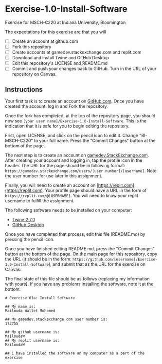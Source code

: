 # Exercise-1.0-Install-Software

Exercise for MSCH-C220 at Indiana University, Bloomington

The expectations for this exercise are that you will

 - [ ] Create an account at github.com
 - [ ] Fork this repository
 - [ ] Create accounts at gamedev.stackexchange.com and replit.com
 - [ ] Download and install Twine and GitHub Desktop
 - [ ] Edit this repository's LICENSE and README.md
 - [ ] Commit and push your changes back to GitHub. Turn in the URL of your repository on Canvas.

## Instructions

Your first task is to create an account on [GitHub.com](https://github.com/). Once you have created the account, log in and Fork the repository.

Once the fork has completed, at the top of the repository page, you should now see `[your user name]/Exercise-1.0-Install-Software`. This is the indication that it is safe for you to begin editing the repository.

First, open LICENSE, and click on the pencil icon to edit it. Change "Bl-MSCH-C220" to your full name. Press the "Commit Changes" button at the bottom of the page.

The next step is to create an account on [gamedev.StackExchange.com](https://gamedev.stackexchange.com/). After creating your account and logging in, tap the profile icon in the header. The URL for the page should be in following format: `https://gamedev.stackexchange.com/users/[user number]/[username]`. Note the user number for use later in this assignment.

Finally, you will need to create an account on [https://replit.com](https://replit.com). Your profile page should have a URL in the form of `https://replit.com/@[USERNAME]`. You will need to know your replit username to fulfill the assignment.

The following software needs to be installed on your computer:

 - [Twine 2.7.0](http://twinery.org/)
 - [GitHub Desktop](https://desktop.github.com/)

Once you have completed that process, edit this file (README.md) by pressing the pencil icon.

Once you have finished editing README.md, press the "Commit Changes" button at the bottom of the page. On the main page for this repository, copy the URL (it should be in the form: `https://github.com/[username]/Exercise-1.0-Install-Software`), and submit that as the URL for the exercise on Canvas.

The final state of this file should be as follows (replacing my information with yours). If you have any problems installing the software, note it at the bottom:
```
# Exercise 01a: Install Software

## My name is:
Mailouda Wallet Mohamed

## My gamedev.stackexchange.com user number is:
173755 

## My github username is:
MailoudaW
## My replit username is:
MailoudaW

## I have installed the software on my computer as a part of the exercise
